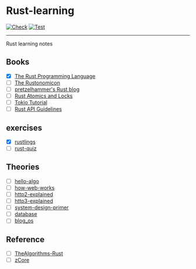 # Rust-learning

[![Check](https://github.com/TerakomariGandesblood/Rust-learning/actions/workflows/check.yml/badge.svg)](https://github.com/TerakomariGandesblood/Rust-learning/actions/workflows/check.yml)
[![Test](https://github.com/TerakomariGandesblood/Rust-learning/actions/workflows/test.yml/badge.svg)](https://github.com/TerakomariGandesblood/Rust-learning/actions/workflows/test.yml)

---

Rust learning notes

## Books

- [x] [The Rust Programming Language](https://kaisery.github.io/trpl-zh-cn/)
- [ ] [The Rustonomicon](https://nomicon.purewhite.io/)
- [ ] [pretzelhammer's Rust blog](https://github.com/pretzelhammer/rust-blog)
- [ ] [Rust Atomics and Locks](https://rustcc.github.io/Rust_Atomics_and_Locks/)
- [ ] [Tokio Tutorial](https://tokio.rs/tokio/tutorial)
- [ ] [Rust API Guidelines](https://rust-lang.github.io/api-guidelines/)

## exercises

- [x] [rustlings](https://github.com/rust-lang/rustlings)
- [ ] [rust-quiz](https://dtolnay.github.io/rust-quiz/)

## Theories

- [ ] [hello-algo](https://www.hello-algo.com)
- [ ] [how-web-works](https://github.com/vasanthk/how-web-works/blob/master/README.md)
- [ ] [http2-explained](https://http2-explained.haxx.se/zh)
- [ ] [http3-explained](https://http3-explained.haxx.se/zh)
- [ ] [system-design-primer](https://github.com/donnemartin/system-design-primer/blob/master/README-zh-Hans.md)
- [ ] [database](https://github.com/pingcap/talent-plan)
- [ ] [blog_os](https://os.phil-opp.com)

## Reference

- [ ] [TheAlgorithms-Rust](https://github.com/TheAlgorithms/Rust)
- [ ] [zCore](https://github.com/rcore-os/zCore)
